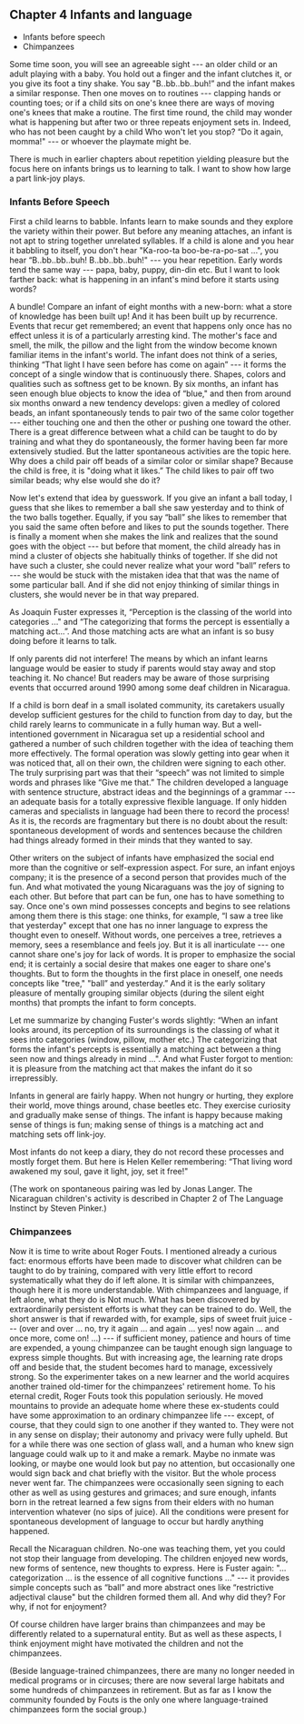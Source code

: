 ## Chapter 4 Infants and language 

* Infants before speech 
* Chimpanzees 

Some time soon, you will see an agreeable sight --- an older child or an adult playing with a baby. You hold out a finger and the infant clutches it, or you give its foot a tiny shake. You say "B..bb..bb..buh!” and the infant makes a similar response. Then one moves on to routines --- clapping hands or counting toes; or if a child sits on one's knee there are ways of moving one's knees that make a routine. The first time round, the child may wonder what is happening but after two or three repeats enjoyment sets in. Indeed, who has not been caught by a child Who won't let you stop? “Do it again, momma!" --- or whoever the playmate might be. 

There is much in earlier chapters about repetition yielding pleasure but the focus here on infants brings us to learning to talk. I want to show how large a part link-joy plays.

### Infants Before Speech 


First a child learns to babble. Infants learn to make sounds and they explore the variety within their power. But before any meaning attaches, an infant is not apt to string together unrelated syllables. If a child is alone and you hear it babbling to itself, you don't hear "Ka-roo-ta boo-be-ra-po-sat ...", you hear “B..bb..bb..buh! B..bb..bb..buh!" --- you hear repetition. Early words tend the same way --- papa, baby, puppy, din-din etc. But I want to look farther back: what is happening in an infant's mind before it starts using words? 

A bundle! Compare an infant of eight months with a new-born: what a store of knowledge has been built up! And it has been built up by recurrence. Events that recur get remembered; an event that happens only once has no effect unless it is of a particularly arresting kind. The mother's face and smell, the milk, the pillow and the light from the window become known familiar items in the infant's world. The infant does not think of a series, thinking “That light I have seen before has come on again” --- it forms the concept of a single window that is continuously there. Shapes, colors and qualities such as softness get to be known. By six months, an infant has seen enough blue objects to know the idea of “blue," and then from around six months onward a new tendency develops: given a medley of colored beads, an infant spontaneously tends to pair two of the same color together --- either touching one and then the other or pushing one toward the other. There is a great difference between what a child can be taught to do by training and what they do spontaneously, the former having been far more extensively studied. But the latter spontaneous activities are the topic here. Why does a child pair off beads of a similar color or similar shape? Because the child is free, it is "doing what it likes.” The child likes to pair off two similar beads; why else would she do it? 

Now let's extend that idea by guesswork. If you give an infant a ball today, I guess that she likes to remember a ball she saw yesterday and to think of the two balls together. Equally, if you say “ball” she likes to remember that you said the same often before and likes to put the sounds together. There is finally a moment when she makes the link and realizes that the sound goes with the object --- but before that moment, the child already has in mind a cluster of objects she habitually thinks of together. If she did not have such a cluster, she could never realize what your word "ball” refers to --- she would be stuck with the mistaken idea that that was the name of some particular ball. And if she did not enjoy thinking of similar things in clusters, she would never be in that way prepared. 

As Joaquin Fuster expresses it, “Perception is the classing of the world into categories ..." and “The categorizing that forms the percept is essentially a matching act...”. And those matching acts are what an infant is so busy doing before it learns to talk. 

If only parents did not interfere! The means by which an infant learns language would be easier to study if parents would stay away and stop teaching it. No chance! But readers may be aware of those surprising events that occurred around 1990 among some deaf children in Nicaragua. 

If a child is born deaf in a small isolated community, its caretakers usually develop sufficient gestures for the child to function from day to day, but the child rarely learns to communicate in a fully human way. But a well-intentioned government in Nicaragua set up a residential school and gathered a number of such children together with the idea of teaching them more effectively. The formal operation was slowly getting into gear when it was noticed that, all on their own, the children were signing to each other. The truly surprising part was that their “speech” was not limited to simple words and phrases like “Give me that.” The children developed a language with sentence structure, abstract ideas and the beginnings of a grammar --- an adequate basis for a totally expressive flexible language. If only hidden cameras and specialists in language had been there to record the process! As it is, the records are fragmentary but there is no doubt about the result: spontaneous development of words and sentences because the children had things already formed in their minds that they wanted to say. 

Other writers on the subject of infants have emphasized the social end more than the cognitive or self-expression aspect. For sure, an infant enjoys company; it is the presence of a second person that provides much of the fun. And what motivated the young Nicaraguans was the joy of signing to each other. But before that part can be fun, one has to have something to say. Once one's own mind possesses concepts and begins to see relations among them there is this stage: one thinks, for example, “I saw a tree like that yesterday" except that one has no inner language to express the thought even to oneself. Without words, one perceives a tree, retrieves a memory, sees a resemblance and feels joy. But it is all inarticulate --- one cannot share one's joy for lack of words. It is proper to emphasize the social end; it is certainly a social desire that makes one eager to share one's thoughts. But to form the thoughts in the first place in oneself, one needs concepts like "tree," "ball” and yesterday.” And it is the early solitary pleasure of mentally grouping similar objects (during the silent eight months) that prompts the infant to form concepts. 

Let me summarize by changing Fuster's words slightly: “When an infant looks around, its perception of its surroundings is the classing of what it sees into categories (window, pillow, mother etc.) The categorizing that forms the infant's percepts is essentially a matching act between a thing seen now and things already in mind ...". And what Fuster forgot to mention: it is pleasure from the matching act that makes the infant do it so irrepressibly. 

Infants in general are fairly happy. When not hungry or hurting, they explore their world, move things around, chase beetles etc. They exercise curiosity and gradually make sense of things. The infant is happy because making sense of things is fun; making sense of things is a matching act and matching sets off link-joy. 

Most infants do not keep a diary, they do not record these processes and mostly forget them. But here is Helen Keller remembering: “That living word awakened my soul, gave it light, joy, set it free!" 

(The work on spontaneous pairing was led by Jonas Langer. The Nicaraguan children's activity is described in Chapter 2 of The Language Instinct by Steven Pinker.) 

### Chimpanzees 

Now it is time to write about Roger Fouts. I mentioned already a curious fact: enormous efforts have been made to discover what children can be taught to do by training, compared with very little effort to record systematically what they do if left alone. It is similar with chimpanzees, though here it is more understandable. With chimpanzees and language, if left alone, what they do is Not much. What has been discovered by extraordinarily persistent efforts is what they can be trained to do. Well, the short answer is that if rewarded with, for example, sips of sweet fruit juice --- (over and over ... no, try it again ... and again ... yes! now again ... and once more, come on! ...) --- if sufficient money, patience and hours of time are expended, a young chimpanzee can be taught enough sign language to express simple thoughts. But with increasing age, the learning rate drops off and beside that, the student becomes hard to manage, excessively strong. So the experimenter takes on a new learner and the world acquires another trained old-timer for the chimpanzees' retirement home. To his eternal credit, Roger Fouts took this population seriously. He moved mountains to provide an adequate home where these ex-students could have some approximation to an ordinary chimpanzee life --- except, of course, that they could sign to one another if they wanted to. They were not in any sense on display; their autonomy and privacy were fully upheld. But for a while there was one section of glass wall, and a human who knew sign language could walk up to it and make a remark. Maybe no inmate was looking, or maybe one would look but pay no attention, but occasionally one would sign back and chat briefly with the visitor. But the whole process never went far. The chimpanzees were occasionally seen signing to each other as well as using gestures and grimaces; and sure enough, infants born in the retreat learned a few signs from their elders with no human intervention whatever (no sips of juice). All the conditions were present for spontaneous development of language to occur but hardly anything happened. 

Recall the Nicaraguan children. No-one was teaching them, yet you could not stop their language from developing. The children enjoyed new words, new forms of sentence, new thoughts to express. Here is Fuster again: "... categorization ... is the essence of all cognitive functions ..." --- it provides simple concepts such as “ball” and more abstract ones like “restrictive adjectival clause" but the children formed them all. And why did they? For why, if not for enjoyment? 

Of course children have larger brains than chimpanzees and may be differently related to a supernatural entity. But as well as these aspects, I think enjoyment might have motivated the children and not the chimpanzees. 

(Beside language-trained chimpanzees, there are many no longer needed in medical programs or in circuses; there are now several large habitats and some hundreds of chimpanzees in retirement. But as far as I know the community founded by Fouts is the only one where language-trained chimpanzees form the social group.) 
